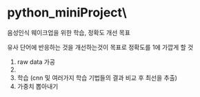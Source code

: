 # python_miniProject\

음성인식 웨이크업을 위한 학습, 정확도 개선 목표

유사 단어에 반응하는 것을 개선하는것이 목표로 정확도를 1에 가깝게 할 것

1. raw data 가공
2. 
3. 학습 (cnn 및 여러가지 학습 기법들의 결과 비교 후 최선을 추출)
4. 가중치 뽑아내기
